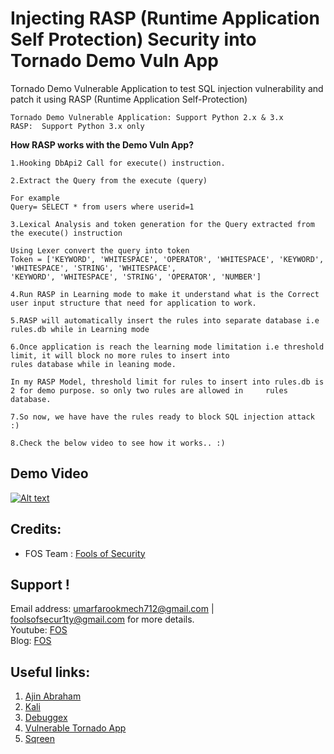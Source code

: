 # Injecting RASP (Runtime Application Self Protection) Security into Tornado Demo Vuln App
Tornado Demo Vulnerable Application to test SQL injection vulnerability and patch it using RASP (Runtime Application Self-Protection)
```
Tornado Demo Vulnerable Application: Support Python 2.x & 3.x
RASP:  Support Python 3.x only
```

**How RASP works with the Demo Vuln App?**

    1.Hooking DbApi2 Call for execute() instruction.
    
    2.Extract the Query from the execute (query)

    For example
    Query= SELECT * from users where userid=1

    3.Lexical Analysis and token generation for the Query extracted from the execute() instruction

    Using Lexer convert the query into token
    Token = ['KEYWORD', 'WHITESPACE', 'OPERATOR', 'WHITESPACE', 'KEYWORD', 'WHITESPACE', 'STRING', 'WHITESPACE',
    'KEYWORD', 'WHITESPACE', 'STRING', 'OPERATOR', 'NUMBER']
    
    4.Run RASP in Learning mode to make it understand what is the Correct user input structure that need for application to work.
    
    5.RASP will automatically insert the rules into separate database i.e rules.db while in Learning mode
    
    6.Once application is reach the learning mode limitation i.e threshold limit, it will block no more rules to insert into
    rules database while in leaning mode.
    
    In my RASP Model, threshold limit for rules to insert into rules.db is 2 for demo purpose. so only two rules are allowed in     rules database. 
    
    7.So now, we have have the rules ready to block SQL injection attack :)
    
    8.Check the below video to see how it works.. :)
    
## Demo Video
  
   [![Alt text](https://img.youtube.com/vi/5yKH3nFZ9lY/0.jpg)](https://www.youtube.com/watch?v=5yKH3nFZ9lY)

## Credits:
* FOS Team : [Fools of Security](https://www.youtube.com/channel/UCEBHO0kD1WFvIhf9wBCU-VQ)

## Support !
 Email address: umarfarookmech712@gmail.com | foolsofsecur1ty@gmail.com for more details. <br>
 Youtube: [FOS](https://www.youtube.com/channel/UCEBHO0kD1WFvIhf9wBCU-VQ) <br>
 Blog: [FOS](https://fosecurity.blogspot.com) 

## Useful links:
1. [Ajin Abraham](http://ajinabraham.com/)
2. [Kali](https://www.kali.org/)
3. [Debuggex](https://www.debuggex.com/)
4. [Vulnerable Tornado App](https://github.com/ajinabraham/Vulnerable_Tornado_App)
6. [Sqreen](https://blog.sqreen.io/)

